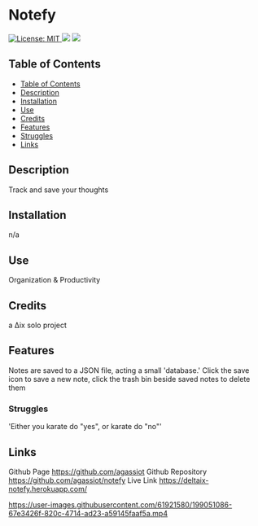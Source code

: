  <h1 align="left"> Notefy </h1>  
 <p align="left">
  <a href="https://github.com/agassiot/notefy/blob/main/LICENSE.md">
        <img alt="License: MIT" src="https://img.shields.io/github/license/agassiot/notefy?style=plastic" target="_blank"/>
    </a>
 <img src="https://img.shields.io/badge/javascript-%23323330.svg?style=plastic&logo=javascript&logoColor=%23F7DF1E" target="_blank"/>
 <img src="https://img.shields.io/badge/heroku-%23430098.svg?style=plastic&logo=heroku&logoColor=white" target="_blank"/>
</p>


## Table of Contents
- [Table of Contents](#table-of-contents)
- [Description](#description)
- [Installation](#installation)
- [Use](#use)
- [Credits](#credits)
- [Features](#features)
- [Struggles](#struggles)
- [Links](#links)


## Description
            
Track and save your thoughts
            
## Installation
            
n/a
            
## Use
            
Organization & Productivity
            
## Credits
            
a ∆ix solo project
                     
## Features
            
Notes are saved to a JSON file, acting a small 'database.' Click the save icon to save a new note, click the trash bin beside saved notes                 to delete them
              
### Struggles
            
'Either you karate do "yes", or karate do "no"'
            
## Links
            
Github Page https://github.com/agassiot
Github Repository https://github.com/agassiot/notefy
Live Link https://deltaix-notefy.herokuapp.com/
            
          

https://user-images.githubusercontent.com/61921580/199051086-67e3426f-820c-4714-ad23-a59145faaf5a.mp4








    
        
